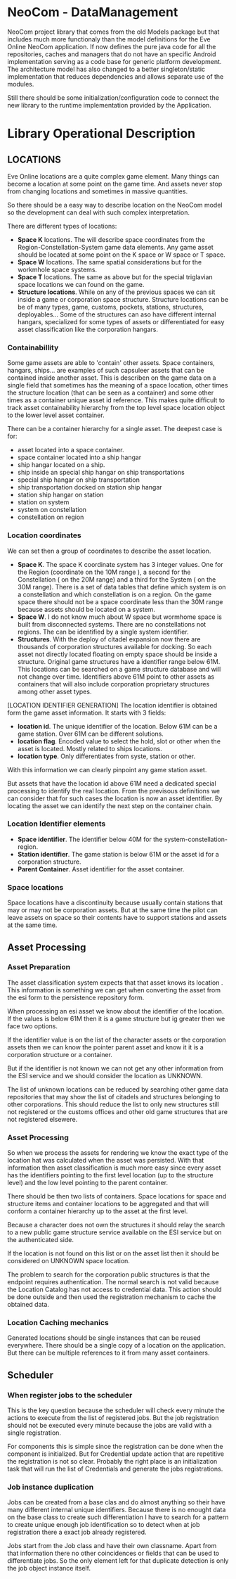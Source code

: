 # NeoCom - DataManagement
NeoCom project library that comes from the old Models 
package but that includes much more functionaly than 
the model definitions for the Eve Online NeoCom application.
If now defines the pure java code for all the repositories, 
caches and managers that do not have an specific Android 
implementation serving as a code base for generic platform 
development. The architecture model has also changed to 
a better singleton/static implementation that reduces 
dependencies and allows separate use of the modules.

Still there should be some initialization/configuration 
code to connect the new library to the runtime implementation 
provided by the Application.

# Library Operational Description
## LOCATIONS
Eve Online locations are a quite complex game element. Many things 
can become a location at some point on the game time. And assets
never stop from changing locations and sometimes in massive quantities.

So there should be a easy way to describe location on the NeoCom model
so the development can deal with such complex interpretation.

There are different types of locations:
* **Space K** locations. The will describe space coordinates from the
Region-Constellation-System game data elements. Any game asset should be
located at some point on the K space or W space or T space.
* **Space W** locations. The same spatial considerations but for the workmhole
space systems.
* **Space T** locations. The same as above but for the special triglavian
space locations we can found on the game.
* **Structure locations**. While on any of the previous spaces we can sit inside 
a game or corporation space structure. Structure locations can be be
of many types, game, customs, pockets, stations, structures, deployables...
Some of the structures can aso have different internal hangars, specialized
for some types of assets or differentiated for easy asset classification
like the corporation hangars.

### Containabillity
Some game assets are able to 'contain' other assets. Space containers,
hangars, ships... are examples of such capsuleer assets that can be contained
inside another asset. This is describen on the game data on a single field
that sometimes has the meaning of a space location, other times the structure
location (that can be seen as a container) and some other times as a container
unique asset id reference. This makes quite difficult to track asset
containability hierarchy from the top level space location object to the
lower level asset container.

There can be a container hierarchy for a single asset. The deepest case is
for:
* asset located into a space container.
* space container located into a ship hangar
* ship hangar located on a ship.
* ship inside an special ship hangar on ship transportations
* special ship hangar on ship transportation
* ship transportation docked on station ship hangar
* station ship hangar on station
* station on system
* system on constellation
* constellation on region


### Location coordinates
We can set then a group of coordinates to describe the asset location.
* **Space K**. The space K coordinate system has 3 integer values. One for the
Region (coordinate on the 10M range ), a second for the Constellation
( on the 20M range) and a third for the System ( on the 30M range). There
is a set of data tables that define which system is on a constellation
and which constellation is on a region. On the game space there should not be
a space coordinate less than the 30M range because assets should be located on 
a system.
* **Space W**. I do not know much about W space but wormhome space is built from
disconnected systems. There are no constellations not regions. The can be
identified by a single system identifier.
* **Structures**. With the deploy of citadel expansion now there are thousands of
corporation structures available for docking. So each asset not directly located floating
on empty space should be inside a structure.
Original game structures have a identifier range below 61M. This locations can
be searched on a game structure database and will not change over time.
Identifiers above 61M point to other assets as containers that will also include
corporation proprietary structures among other asset types.


[LOCATION IDENTIFIER GENERATION]
The location identifier is obtained form the game asset information. It starts
with 3 fields:
* **location id**. The unique identifier of the location. Below 61M can be a game
station. Over 61M can be different solutions.
* **location flag**. Encoded value to select the hold, slot or other when the asset is
located. Mostly related to ships locations.
* **location type**. Only differentiates from syste, station or other.

With this information we can clearly pinpoint any game station asset.

But assets that have the location id above 61M need a dedicated special
processing to identify the real location. From the previsous definitions we
can consider that for such cases the location is now an asset identifier.
By locating the asset we can identify the next step on the container chain.


### Location Identifier elements
* **Space identifier**. The identifier below 40M for the 
system-constellation-region.
* **Station identifier**. The game station is below 61M or the asset id
for a corporation structure.
* **Parent Container**. Asset identifier for the asset container.

### Space locations
Space locations have a discontinuity because usually contain stations
that may or may not be corporation assets. But at the same time the pilot
can leave assets on space so their contents have to support stations
and assets at the same time.

## Asset Processing
### Asset Preparation
The asset classification system expects that that asset knows its location
. This information is something we can get when converting the asset
from the esi form to the persistence repository form.

When processing an esi asset we know about the identifier of the 
location. If the values is below 61M then it is a game structure
but ig greater then we face two options.

If the identifier value is on the list of the character assets
or the corporation assets then we can know the pointer parent
asset and know it it is a corporation structure or a container.

But if the identifier is not known we can not get any other information
from the ESI service and we should consider the location as
UNKNOWN.

The list of unknown locations can be reduced by searching other
game data repositories that may show the list of citadels and
structures belonging to other corporations. This should reduce
the list to only new structures still not registered or the
customs offices and other old game structures that are not
registered elsewere.

### Asset Processing
So when we process the assets for rendering we know the exact
type of the location hat was calculated when the asset was
persisted. With that information then asset classification
is much more easy since every asset has the identifiers
pointing to the first level location (up to the structure level)
and the low level pointing to the parent container.

There should be then two lists of containers. Space locations
for space and structure items and container locations to be aggregated
and that will conform a container hierarchy up to the asset at
the first level.

Because a character does not own the structures it should
relay the search to a new public game structure service available
on the ESI service but on the authenticated side.

If the location is not found on this list or on the asset list
then it should be considered on UNKNOWN space location.

The problem to search for the corporation public structures
is that the endpoint requires authentication. The normal search 
is not valid because the Location Catalog has not access to
credential data. This action should be done outside and then
used the registration mechanism to cache the obtained data.

### Location Caching mechanics
Generated locations should be single instances that can be 
reused everywhere. There should be a single copy of a location
on the application. But there can be multiple references to it
from many asset containers.

## Scheduler
### When register jobs to the scheduler
This is the key question because the scheduler will check every minute
the actions to execute from the list of registered jobs. But 
the job registration should not be executed every minute because
the jobs are valid with a single registration.

For components this is simple since the registration
can be done when the component is initialized. But for
Credential update action that are repetitive the registration
is not so clear.
Probably the right place is an initialization task that
will run the list of Credentials and generate the jobs
registrations.

### Job instance duplication
Jobs can be created from a base clas and do almost anything so their
have many different internal unique identifiers. Because there is
no enought data on the base class to create such differentiation
I have to search for a pattern to create unique enough job identification
so to detect when at job registration there a exact job already
registered.

Jobs start from the Job class and have their own classname. Apart
from that information there no other coincidences or fields that can
be used to differentiate jobs. So the only element left for that
duplicate detection is only the job object instance itself.
